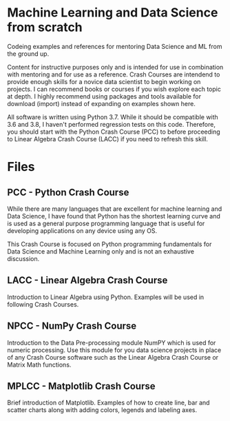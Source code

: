 # Machine Learning and Data Science from scratch
Codeing examples and references for mentoring Data Science and ML from the ground up.

Content for instructive purposes only and is intended for use in combination with mentoring and for use as a reference. Crash Courses are intendend to provide enough skills for a novice data scientist to begin working on projects. I can recommend books or courses if you wish explore each topic at depth. I highly recommend using packages and tools available for download (import) instead of expanding on examples shown here. 

All software is written using Python 3.7. While it should be compatible with 3.6 and 3.8, I haven't performed regression tests on this code.
Therefore, you should start with the Python Crash Course (PCC) to before proceeding to Linear Algebra Crash Course (LACC) if you need to refresh this skill.

# Files
## PCC - Python Crash Course
While there are many languages that are excellent for machine learning and Data Science, I have found that Python has the shortest learning curve and is used as a general purpose programming language that is useful for developing applications on any device using any OS.

This Crash Course is focused on Python programming fundamentals for Data Science and Machine Learning only and is not an exhaustive discussion.

## LACC - Linear Algebra Crash Course
Introduction to Linear Algebra using Python. Examples will be used in following Crash Courses.

## NPCC - NumPy Crash Course
Introduction to the Data Pre-processing module NumPY which is used for numeric processing. Use this module for you data science projects in place of any Crash Course software such as the Linear Algebra Crash Course or Matrix Math functions.

## MPLCC - Matplotlib Crash Course
Brief introduction of Matplotlib. Examples of how to create line, bar and scatter charts along with adding colors, legends and labeling axes.
